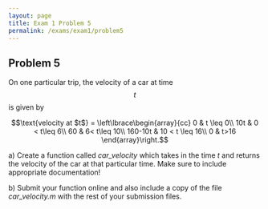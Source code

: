 ```yaml
---
layout: page
title: Exam 1 Problem 5
permalink: /exams/exam1/problem5
---
```


## Problem 5

On one particular trip, the velocity of a car at time $$t$$ is given by

$$\text{velocity at $t$} = \left\lbrace\begin{array}{cc}
0 & t \leq 0\\
10t & 0 < t\leq 6\\
60  & 6< t\leq 10\\
160-10t & 10 < t \leq 16\\
0 & t>16
\end{array}\right.$$


a) Create a function called *car_velocity* which takes in the time *t* and returns the velocity of the car at that particular time.  Make sure to include appropriate documentation!

b) Submit your function online and also include a copy of the file *car_velocity.m* with the rest of your submission files.


